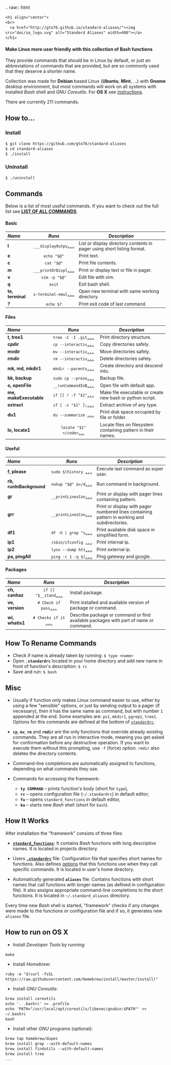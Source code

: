 .. raw:: html

    <h1 align="center">
    <br>
      <a href="http://gto76.github.io/standard-aliases/"><img src="doc/sa_logo.svg" alt="Standard Aliases" width=400"></a>
    </h1>

#### Make Linux more user friendly with this collection of **Bash functions**

They provide commands that should be in Linux by default, or just an abbreviations of commands that are provided, but are so commonly used that they deserve a shorter name.

Collection was made for **Debian** based Linux (**Ubuntu**, **Mint**, ...) with **Gnome** desktop environment, but most commands will work on all systems with installed _Bash_ shell and _GNU Coreutils_. For **OS X** see [instructions](README.md#how-to-run-on-os-x).

There are currently 211 commands.

How to…
-------
### Install
```
$ git clone https://github.com/gto76/standard-aliases
$ cd standard-aliases
$ ./install
```
### Uninstall
```
$ ./uninstall
```

Commands
--------

Below is a list of most useful commands. If you want to check out the full list see [**LIST OF ALL COMMANDS**](doc/FUNCTION_DESCRIPTIONS.md).

####  Basic 

 _Name_        | _Runs_   | _Description_  
:------------- |:--------:| ----------------
**l** | <code>___displayOutpu</code>[**`...`**](standard_functions#L194-L197) | List or display directory contents in pager using short listing format.
**e** | <code>echo "$@"</code> | Print text.
**c** | <code>cat "$@"</code> | Print file contents.
**m** | <code>___printOrDispl</code>[**`...`**](standard_functions#L92-L94) | Print or display text or file in pager.
**v** | <code>vim -p "$@"</code> | Edit file with vim.
**q** | <code>exit</code> | Exit bash shell.
**te, terminal** | <code>x-terminal-emul</code>[**`...`**](standard_functions#L590-L592) | Open new terminal with same working directory.
**?** | <code>echo $?</code> | Print exit code of last command.

####  Files 

 _Name_        | _Runs_   | _Description_  
:------------- |:--------:| ----------------
**t, tree1** | <code>tree -C -I .git</code>[**`...`**](standard_functions#L304-L306) | Print directory structure.
**cpdir** | <code>cp --interactiv</code>[**`...`**](standard_functions#L394-L396) | Copy directories safely.
**mvdir** | <code>mv --interactiv</code>[**`...`**](standard_functions#L400-L402) | Move directories safely.
**rmdir** | <code>rm --interactiv</code>[**`...`**](standard_functions#L407-L409) | Delete directories safely.
**mk, md, mkdir1** | <code>mkdir --parents</code>[**`...`**](standard_functions#L413-L416) | Create directory and descend into.
**bk, backup** | <code>sudo cp --prese</code>[**`...`**](standard_functions#L420-L422) | Backup file.
**o, openFile** | <code>__runCommandInB</code>[**`...`**](standard_functions#L585-L587) | Open file with default app.
**me, makeExecutable** | <code>if [[ ! -f "$1"</code>[**`...`**](standard_functions#L634-L668) | Make file executable or create new bash or python script.
**extract** | <code>if [ -z "$1" ];</code>[**`...`**](standard_functions#L1112-L1145) | Extract archive of any type.
**du1** | <code>du --summarize </code>[**`...`**](standard_functions#L1180-L1182) | Print disk space occupied by file or folder.
**lo, locate1** | <code>locate  "$1" \</code>[**`...`**](standard_functions#L1088-L1092) | Locate files on filesystem containing pattern in their names.

####  Useful  

 _Name_        | _Runs_   | _Description_  
:------------- |:--------:| ----------------
**f, please** | <code>sudo $(history </code>[**`...`**](standard_functions#L758-L760) | Execute last command as super user.
**rb, runInBackground** | <code>nohup "$@" &>/d</code>[**`...`**](standard_functions#L474-L476) | Run command in background.
**gr** | <code>__printLinesCon</code>[**`...`**](standard_functions#L1070-L1073) | Print or display with pager lines containing pattern.
**grr** | <code>__printLinesCon</code>[**`...`**](standard_functions#L1077-L1083) | Print or display with pager numbered lines containing pattern in working and subdirectories.
**df1** | <code>df -h &#124; grep "s</code>[**`...`**](standard_functions#L1174-L1176) | Print available disk space in simplified form.
**ip1** | <code>/sbin/ifconfig </code>[**`...`**](standard_functions#L1724-L1731) | Print internal ip.
**ip2** | <code>lynx --dump htt</code>[**`...`**](standard_functions#L1734-L1736) | Print external ip.
**pa, pingAll** | <code>ping -c 1 -q $(</code>[**`...`**](standard_functions#L1752-L1756) | Ping gateway and google.

####  Packages 

 _Name_        | _Runs_   | _Description_  
:------------- |:--------:| ----------------
**ch, canhaz** | <code>if [[ "$__stand</code>[**`...`**](standard_functions#L1332-L1338) | Install package.
**ve, version** | <code># Check if pass</code>[**`...`**](standard_functions#L1427-L1444) | Print installed and available version of package or command.
**wi, whatis1** | <code># Checks if it </code>[**`...`**](standard_functions#L1555-L1579) | Describe package or command or find available packages with part of name or command.

How To Rename Commands
----------------------
* Check if name is already taken by running: `$ type <name>`
* Open **`.standardrc`** located in your home directory and add new name in front of function's description: `$ rc`
* Save and run: `$ bash`

Misc
----
* Usually if function only makes Linux command easier to use, either by using a few "sensible" options, or just by sending output to a pager (if necessary), then it has the same name as command, but with number `1` appended at the end. Some examples are: `ps1`, `mkdir1`, `pgrep1`, `tree1`. Options for this commands are defined at the bottom of [`standardrc`](standard_rc#L328-L358).

* **`cp`**, **`mv`**, **`rm`** and **`rmdir`** are the only functions that override already existing commands. They are all run in interactive mode, meaning you get asked for conformation before any destructive operation. If you want to execute them without this prompting, use `-f` (force) option. `rmdir` also deletes the directory contents.

* Command-line completions are automatically assigned to functions, depending on what commands they use.

* Commands for accessing the framework:
  * **`ty COMMAND`** – prints function's body (short for `type`),
  * **`rc`** – opens configuration file (`~/.standardrc`) in default editor,
  * **`fu`** – opens `standard_functions` in default editor,
  * **`ba`** – starts new _Bash_ shell (short for `bash`).

How It Works
------------
After installation the "framework" consists of three files:

* [**`standard_functions`**](standard_functions): It contains _Bash_ functions with long descriptive names. It is located in projects directory.

* Users [**`.standardrc`**](standard_rc) file: Configuration file that specifies short names for functions.  Also defines [options](standard_rc#L328-L358) that this functions use when they call specific commands. It is located in user's home directory.

* Automatically generated **`aliases`** file: Contains functions with short names that call functions with longer names (as defined in configuration file). It also assigns appropriate command-line completions to the short functions. It is located in `~/.standard_aliases` directory.

Every time new _Bash_ shell is started, "framework" checks if any changes were made to the functions or configuration file and if so, it generates new `aliases` file.

How to run on OS X
------------------
* Install _Developer Tools_ by running:
```
make
```

* Install _Homebrew_:
```
ruby -e "$(curl -fsSL https://raw.githubusercontent.com/Homebrew/install/master/install)"
```

* Install _GNU Coreutils_:
```
brew install coreutils
echo '. .bashrc' >> .profile
echo 'PATH="/usr/local/opt/coreutils/libexec/gnubin:$PATH"' >> ~/.bashrc
bash
```

* Install other _GNU_ programs (optional):
```
brew tap homebrew/dupes
brew install grep --with-default-names
brew install findutils --with-default-names
brew install tree
...
```























